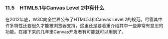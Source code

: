 ### 11.5　HTML5.1与Canvas Level 2中有什么

在2012年底，W3C向全世界公布了HTML5.1和Canvas Level 2的规范。尽管其中许多特性还要很久才能被浏览器支持，这里还是要着重介绍其中一些非常有意思的功能。在接下来的几年里Canvas开发者有可能就可以用到了。

